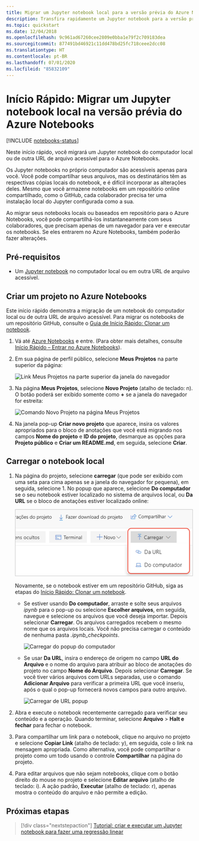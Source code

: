 ```yaml
---
title: Migrar um Jupyter notebook local para a versão prévia do Azure Notebooks
description: Transfira rapidamente um Jupyter notebook para a versão prévia do Azure Notebooks do computador local ou de uma URL da Web e, em seguida, compartilhe-o para colaboração.
ms.topic: quickstart
ms.date: 12/04/2018
ms.openlocfilehash: 9c961ad67260cee2809e0bba1e79f2c709183dea
ms.sourcegitcommit: 877491bd46921c11dd478bd25fc718ceee2dcc08
ms.translationtype: HT
ms.contentlocale: pt-BR
ms.lasthandoff: 07/01/2020
ms.locfileid: "85832109"
---
```

# <a name="quickstart-migrate-a-local-jupyter-notebook-in-azure-notebooks-preview"></a>Início Rápido: Migrar um Jupyter notebook local na versão prévia do Azure Notebooks

[!INCLUDE [notebooks-status](../../includes/notebooks-status.md)]

Neste início rápido, você migrará um Jupyter notebook do computador local ou de outra URL de arquivo acessível para o Azure Notebooks. 

Os Jupyter notebooks no próprio computador são acessíveis apenas para você. Você pode compartilhar seus arquivos, mas os destinatários têm as respectivas cópias locais do notebook, e é difícil incorporar as alterações deles. Mesmo que você armazene notebooks em um repositório online compartilhado, como o GitHub, cada colaborador precisa ter uma instalação local do Jupyter configurada como a sua.

Ao migrar seus notebooks locais ou baseados em repositório para o Azure Notebooks, você pode compartilhá-los instantaneamente com seus colaboradores, que precisam apenas de um navegador para ver e executar os notebooks. Se eles entrarem no Azure Notebooks, também poderão fazer alterações.

## <a name="prerequisites"></a>Pré-requisitos

- Um [Jupyter notebook](https://jupyter-notebook.readthedocs.io) no computador local ou em outra URL de arquivo acessível. 

## <a name="create-a-project-on-azure-notebooks"></a>Criar um projeto no Azure Notebooks

Este início rápido demonstra a migração de um notebook do computador local ou de outra URL de arquivo acessível. Para migrar os notebooks de um repositório GitHub, consulte o [Guia de Início Rápido: Clonar um notebook](quickstart-clone-jupyter-notebook.md).

1. Vá até [Azure Notebooks](https://notebooks.azure.com) e entre. (Para obter mais detalhes, consulte [Início Rápido – Entrar no Azure Notebooks](quickstart-sign-in-azure-notebooks.md)).

1. Em sua página de perfil público, selecione **Meus Projetos** na parte superior da página:

    ![Link Meus Projetos na parte superior da janela do navegador](media/quickstarts/my-projects-link.png)

1. Na página **Meus Projetos**, selecione **Novo Projeto** (atalho de teclado: n). O botão poderá ser exibido somente como **+** se a janela do navegador for estreita:

    ![Comando Novo Projeto na página Meus Projetos](media/quickstarts/new-project-command.png)

1. Na janela pop-up **Criar novo projeto** que aparece, insira os valores apropriados para o bloco de anotações que você está migrando nos campos **Nome do projeto** e **ID do projeto**, desmarque as opções para **Projeto público** e **Criar um README.md**, em seguida, selecione **Criar**.

## <a name="upload-the-local-notebook"></a>Carregar o notebook local

1. Na página do projeto, selecione **carregar** (que pode ser exibido com uma seta para cima apenas se a janela do navegador for pequena), em seguida, selecione 1. No popup que aparece, selecione **Do computador** se o seu notebook estiver localizado no sistema de arquivos local, ou **Da URL** se o bloco de anotações estiver localizado online:

    ![Comando para carregar um bloco de anotações de uma URL ou o computador local](media/quickstarts/upload-from-computer-url-command.png)

   Novamente, se o notebook estiver em um repositório GitHub, siga as etapas do [Início Rápido: Clonar um notebook](quickstart-clone-jupyter-notebook.md).

   - Se estiver usando **Do computador**, arraste e solte seus arquivos *ipynb* para o pop-up ou selecione **Escolher arquivos**, em seguida, navegue e selecione os arquivos que você deseja importar. Depois selecionar **Carregar**. Os arquivos carregados recebem o mesmo nome que os arquivos locais. Você não precisa carregar o conteúdo de nenhuma pasta *.ipynb_checkpoints*.

     ![Carregar do popup do computador](media/quickstarts/upload-from-computer-popup.png)

   - Se usar **Da URL**, insira o endereço de origem no campo **URL do Arquivo** e o nome do arquivo para atribuir ao bloco de anotações do projeto no campo **Nome do Arquivo**. Depois selecionar **Carregar**. Se você tiver vários arquivos com URLs separadas, use o comando **Adicionar Arquivo** para verificar a primeira URL que você inseriu, após o qual o pop-up fornecerá novos campos para outro arquivo.

     ![Carregar de URL popup](media/quickstarts/upload-from-url-popup.png)

1. Abra e execute o notebook recentemente carregado para verificar seu conteúdo e a operação. Quando terminar, selecione **Arquivo** > **Halt e fechar** para fechar o notebook.

1. Para compartilhar um link para o notebook, clique no arquivo no projeto e selecione **Copiar Link** (atalho de teclado: y), em seguida, cole o link na mensagem apropriada. Como alternativa, você pode compartilhar o projeto como um todo usando o controle **Compartilhar** na página do projeto.

1. Para editar arquivos que não sejam notebooks, clique com o botão direito do mouse no projeto e selecione **Editar arquivo** (atalho de teclado: i). A ação padrão, **Executar** (atalho de teclado: r), apenas mostra o conteúdo do arquivo e não permite a edição.

## <a name="next-steps"></a>Próximas etapas

> [!div class="nextstepaction"]
> [Tutorial: criar e executar um Jupyter notebook para fazer uma regressão linear](tutorial-create-run-jupyter-notebook.md)
